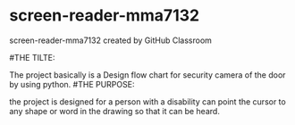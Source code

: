 # screen-reader-mma7132
screen-reader-mma7132 created by GitHub Classroom

#THE TILTE:

The project basically is a Design flow chart for security camera of the door by using python.
#THE PURPOSE:

the project is designed for a person with a disability can point the cursor to any shape or
word in the drawing so that it can be heard.

